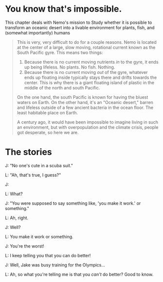 # You know that's impossible.

This chapter deals with Nemo's mission to Study whether it is possible to transform an oceanic desert into a livable environment for plants, fish, and (somewhat importantly) humans


> This is very, very difficult to do for a couple reasons.
> Nemo is located at the center of a large, slow moving, rotational current known as the South Pacific gyre.
> This means two things:
> 1. Because there is no current moving nutrients *in* to the gyre, it ends up being lifeless. No plants. No fish. Nothing.
> 2. Because there is no current moving *out* of the gyre, whatever ends up floating inside typically stays there and drifts towards the center.
> This is why there is a giant floating island of plastic in the middle of the north and south Pacific.
> 
> On the one hand, the south Pacific is known for having the bluest waters on Earth.
> On the other hand, it's an "Oceanic desert,"
> barren and lifeless outside of a few ancient bacteria in the ocean floor.
> The least habitable place on Earth.
> 
> A century ago, it would have been impossible to imagine living in such an environment, but with overpopulation and the climate crisis, people got desperate, so here we are.


# The stories

J: "No one's cute in a scuba suit."

L: "Ah, that's true, I guess?"

J:

L: What?

J: "You were supposed to say something like, 'you make it work.' or something."

L: Ah, right.

J: Well?

L: You make it work or something.

J: You're the worst!

L: I keep telling you that you can do better!

J: Well, Jake was busy training for the Olympics...

L: Ah, so what you're telling me is that you *can't* do better? Good to know.
